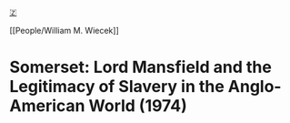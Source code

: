 [🇿](zotero://select/library/items/KNAZ8VXI)

[[People/William M. Wiecek]] 
# Somerset: Lord Mansfield and the Legitimacy of Slavery in the Anglo-American World (1974)

